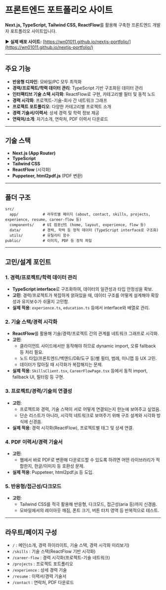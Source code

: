 # 프론트엔드 포트폴리오 사이트

**Next.js, TypeScript, Tailwind CSS, ReactFlow**를 활용해 구축한 프론트엔드 개발자 포트폴리오 사이트입니다.  

**▶️ 실제 배포 사이트:** [https://wn01011.github.io/nextjs-portfolio/](https://wn01011.github.io/nextjs-portfolio/)

---

## 주요 기능

- **반응형 디자인**: 모바일/PC 모두 최적화
- **경력/프로젝트/학력 데이터 관리**: TypeScript 기반 구조화된 데이터 관리
- **인터랙티브 기술 스택 시각화**: ReactFlow로 구현, 카테고리별 필터 및 동적 노드
- **경력 시각화**: 프로젝트-기술-회사 간 네트워크 그래프
- **프로젝트 포트폴리오**: 다양한 카테고리별 프로젝트 소개
- **경력 기술서/이력서**: 상세 경력 및 학력 정보 제공
- **연락처/소개**: 자기소개, 연락처, PDF 이력서 다운로드

---

## 기술 스택

- **Next.js (App Router)**
- **TypeScript**
- **Tailwind CSS**
- **ReactFlow** (시각화)
- **Puppeteer, html2pdf.js** (PDF 변환)

---

## 폴더 구조

```
src/
  app/           # 라우트별 페이지 (about, contact, skills, projects, experience, resume, career-flow 등)
  components/    # UI 컴포넌트 (home, layout, experience, flow 등)
  data/          # 경력, 학력 등 정적 데이터 (TypeScript interface로 구조화)
  utils/         # 유틸리티 함수
public/          # 이미지, PDF 등 정적 파일
```

---

## 고민/설계 포인트

### 1. **경력/프로젝트/학력 데이터 관리**
- **TypeScript interface**로 구조화하여, 데이터의 일관성과 타입 안정성을 확보.
- **고민**: 경력/프로젝트가 복잡하게 얽혀있을 때, 데이터 구조를 어떻게 설계해야 확장성과 유지보수가 쉬울지 고민함.
- **실제 적용**: `experience.ts`, `education.ts` 등에서 interface와 배열로 관리.

### 2. **기술 스택/경력 시각화**
- **ReactFlow**를 활용해 기술/경력/프로젝트 간의 관계를 네트워크 그래프로 시각화.
- **고민**: 
  - 클라이언트 사이드에서만 동작해야 하므로 dynamic import, 오류 fallback 등 처리 필요.
  - 노드 타입(프론트엔드/백엔드/DB/도구 등)별 필터, 범례, 미니맵 등 UX 고민.
  - 데이터가 많아질 때 시각화가 복잡해지는 문제.
- **실제 적용**: `SkillsClient.tsx`, `CareerFlowPage.tsx` 등에서 동적 import, fallback UI, 필터링 등 구현.

### 3. **프로젝트/경력/기술의 연결성**
- **고민**: 
  - 프로젝트와 경력, 기술 스택이 서로 어떻게 연결되는지 한눈에 보여주고 싶었음.
  - 단순 리스트가 아니라, 시각적 네트워크로 보여주기 위해 구조 설계와 시각화 방식에 신경씀.
- **실제 적용**: 경력 시각화(ReactFlow), 프로젝트별 태그 및 상세 연결.

### 4. **PDF 이력서/경력 기술서**
- **고민**: 
  - 웹에서 바로 PDF로 변환해 다운로드할 수 있도록 하려면 어떤 라이브러리가 적합한지, 한글/이미지 등 호환성 문제.
- **실제 적용**: Puppeteer, html2pdf.js 등 도입.

### 5. **반응형/접근성/다크모드**
- **고민**: 
  - Tailwind CSS를 적극 활용해 반응형, 다크모드, 접근성(aria 등)까지 신경씀.
  - 모바일에서의 레이아웃 깨짐, 폰트 크기, 버튼 터치 영역 등 반복적으로 테스트.

---

## 라우트/페이지 구성

- `/` : 메인(소개, 경력 하이라이트, 기술 스택, 경력 시각화 미리보기)
- `/skills` : 기술 스택(ReactFlow 기반 시각화)
- `/career-flow` : 경력 시각화(프로젝트-기술 네트워크)
- `/projects` : 프로젝트 포트폴리오
- `/experience` : 상세 경력 기술
- `/resume` : 이력서/경력 기술서
- `/contact` : 연락처, PDF 다운로드

